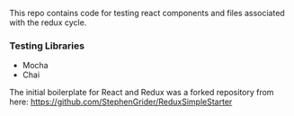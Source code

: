 This repo contains code for testing react components and files associated with the redux cycle.

### Testing Libraries
- Mocha
- Chai

The initial boilerplate for React and Redux was a forked repository from here: https://github.com/StephenGrider/ReduxSimpleStarter
